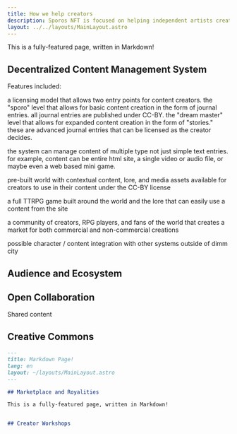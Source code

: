 ```yaml
---
title: How we help creators
description: Sporos NFT is focused on helping independent artists create and share content
layout: ../../layouts/MainLayout.astro
---
```


This is a fully-featured page, written in Markdown!

## Decentralized Content Management System

Features included:

a licensing model that allows two entry points for content creators. the "sporo" level that allows for basic content creation in the form of journal entries. all journal entries are published under CC-BY.  the "dream master" level that allows for expanded content creation in the form of "stories." these are advanced journal entries that can be licensed as the creator decides.

the system can manage content of multiple type not just simple text entries. for example, content can be entire html site, a single video or audio file, or maybe even a web based mini game.

pre-built world with contextual content, lore, and media assets available for creators to use in their content under the CC-BY license

a full TTRPG game built around the world and the lore that can easily use a content from the site

a community of creators, RPG players, and fans of the world that creates a market for both commercial and non-commercial creations

possible character / content integration with other systems outside of dimm city

## Audience and Ecosystem


## Open Collaboration

Shared content

## Creative Commons

```markdown
---
title: Markdown Page!
lang: en
layout: ~/layouts/MainLayout.astro
---

## Marketplace and Royalities

This is a fully-featured page, written in Markdown!


## Creator Workshops

